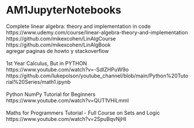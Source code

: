 <h1>AM1JupyterNotebooks</h1>
<p>
Complete linear algebra: theory and implementation in code <br>
https://www.udemy.com/course/linear-algebra-theory-and-implementation <br>
https://github.com/mikexcohen/LinAlgCourse <br>
https://github.com/mikexcohen/LinAlgBook <br>
agregar paginas de howto y stackoverflow <br>
 <br>
1st Year Calculus, But in PYTHON <br>
https://www.youtube.com/watch?v=-SdIZHPuW9o <br>
https://github.com/lukepolson/youtube_channel/blob/main/Python%20Tutorial%20Series/math1.ipynb <br>
 <br>
Python NumPy Tutorial for Beginners <br>
https://www.youtube.com/watch?v=QUT1VHiLmmI <br>
 <br>
Maths for Programmers Tutorial - Full Course on Sets and Logic <br>
https://www.youtube.com/watch?v=2SpuBqvNjHI <br>
</p>
